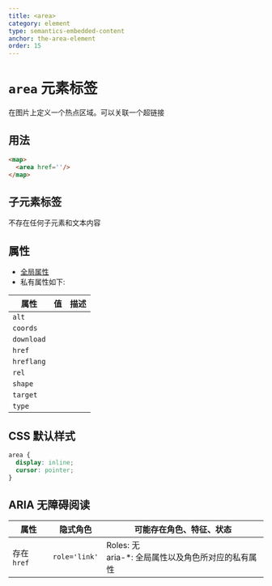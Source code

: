 ```yaml
---
title: <area>
category: element
type: semantics-embedded-content
anchor: the-area-element
order: 15
---
```


# `area` 元素标签

在图片上定义一个热点区域。可以关联一个超链接

## 用法

```html
<map>
  <area href=''/>
</map>
```

## 子元素标签

不存在任何子元素和文本内容

## 属性

* [全局属性](/front-end/HTML/attribute#anchor-全局属性)
* 私有属性如下:

| 属性 | 值 | 描述 |
| ---- | ---- | ---- |
| `alt` | | |
| `coords` | | |
| `download` | | |
| `href` | | |
| `hreflang` | | |
| `rel` | | |
| `shape` | | |
| `target` | | |
| `type` | | |

## CSS 默认样式

```css
area {
  display: inline;
  cursor: pointer;
}
```

## ARIA 无障碍阅读

| 属性 | 隐式角色 | 可能存在角色、特征、状态 |
| ---- | ---- | ---- |
| 存在`href` | `role='link'` | Roles: 无 <br> aria-*: 全局属性以及角色所对应的私有属性 |
